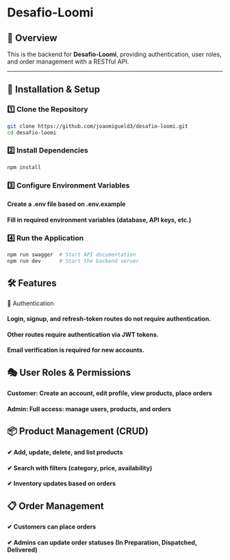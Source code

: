 # Desafio-Loomi

## 📌 Overview  
This is the backend for **Desafio-Loomi**, providing authentication, user roles, and order management with a RESTful API.

---

## 🚀 Installation & Setup  

### 1️⃣ Clone the Repository  
```sh
git clone https://github.com/joaomigueld3/desafio-loomi.git
cd desafio-loomi
```

### 2️⃣ Install Dependencies  
```sh
npm install
```
### 3️⃣ Configure Environment Variables
#### Create a .env file based on .env.example
#### Fill in required environment variables (database, API keys, etc.)

### 4️⃣ Run the Application
```sh
npm run swagger  # Start API documentation  
npm run dev      # Start the backend server
```

## 🛠 Features
🔐 Authentication
#### Login, signup, and refresh-token routes do not require authentication.
#### Other routes require authentication via JWT tokens.
#### Email verification is required for new accounts.

## 🎭 User Roles & Permissions
#### Customer:	Create an account, edit profile, view products, place orders
#### Admin:	Full access: manage users, products, and orders

## 📦 Product Management (CRUD)
#### ✔ Add, update, delete, and list products
#### ✔ Search with filters (category, price, availability)
#### ✔ Inventory updates based on orders

## 📋 Order Management
#### ✔ Customers can place orders
#### ✔ Admins can update order statuses (In Preparation, Dispatched, Delivered)
